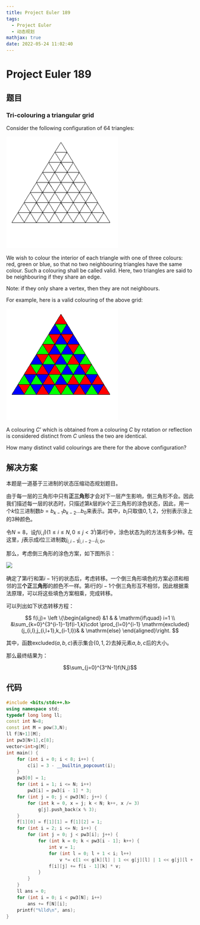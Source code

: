 ```yaml
---
title: Project Euler 189
tags:
  - Project Euler
  - 动态规划
mathjax: true
date: 2022-05-24 11:02:40
---
```


<escape><!-- more --></escape>

# Project Euler 189

## 题目

### Tri-colouring a triangular grid

Consider the following configuration of 64 triangles:

![](../images/p189_grid.gif)

We wish to colour the interior of each triangle with one of three colours: red, green or blue, so that no two neighbouring triangles have the same colour. Such a colouring shall be called valid. Here, two triangles are said to be neighbouring if they share an edge.

Note: if they only share a vertex, then they are not neighbours.

For example, here is a valid colouring of the above grid:

![](../images/p189_colours.gif)

A colouring $C’$ which is obtained from a colouring $C$ by rotation or reflection is considered distinct from $C$ unless the two are identical.

How many distinct valid colourings are there for the above configuration?

## 解决方案

本题是一道基于三进制的状态压缩动态规划题目。

由于每一层的三角形中只有**正三角形**才会对下一层产生影响，倒三角形不会。因此我们描述每一层的状态时，只描述第$k$层的$k$个正三角形的涂色状态，因此，用一个$k$位三进制数$b=b_{k-1}b_{k-2}\dots b_0$来表示。其中，$b_i$只取值$0,1,2$，分别表示涂上的$3$种颜色。

令$N=8$，设$f(i,j)(1\le i\le N,0\le j< 3^i)$第$i$行中，涂色状态为$j$的方法有多少种。在这里，$j$表示成$i$位三进制数$j_{i,i-1}j_{i,i-2}\dots j_{i,0}$。

那么，考虑倒三角形的涂色方案，如下图所示：

![](../images/p189-1.png)

确定了第$i$行和第$i-1$行的状态后，考虑转移。一个倒三角形填色的方案必须和相邻的**三个正三角形**的颜色不一样。第$i$行的$i-1$个倒三角形互不相邻，因此根据乘法原理，可以将这些填色方案相乘，完成转移。

可以列出如下状态转移方程：

$$
f(i,j)=
\left \{\begin{aligned}
  &1  & & \mathrm{if\quad} i=1 \\
  &\sum_{k=0}^{3^{i-1}-1}f(i-1,k)\cdot \prod_{l=0}^{i-1}  \mathrm{excluded}(j_{i,l},j_{i,l+1},k_{i-1,l})& & \mathrm{else}
\end{aligned}\right.
$$

其中，函数$\mathrm{excluded}(a,b,c)$表示集合$\{0,1,2\}$去掉元素$a,b,c$后的大小。

那么最终结果为：

$$\sum_{j=0}^{3^N-1}f(N,j)$$

## 代码

```C++
#include <bits/stdc++.h>
using namespace std;
typedef long long ll;
const int N=8;
const int M = pow(3,N);
ll f[N+1][M];
int pw3[N+1],c[8];
vector<int>g[M];
int main() {
    for (int i = 0; i < 8; i++) {
        c[i] = 3 - __builtin_popcount(i);
    }
    pw3[0] = 1;
    for (int i = 1; i <= N; i++)
        pw3[i] = pw3[i - 1] * 3;
    for (int j = 0; j < pw3[N]; j++) {
        for (int k = 0, x = j; k < N; k++, x /= 3)
            g[j].push_back(x % 3);
    }
    f[1][0] = f[1][1] = f[1][2] = 1;
    for (int i = 2; i <= N; i++) {
        for (int j = 0; j < pw3[i]; j++) {
            for (int k = 0; k < pw3[i - 1]; k++) {
                int v = 1;
                for (int l = 0; l + 1 < i; l++)
                    v *= c[1 << g[k][l] | 1 << g[j][l] | 1 << g[j][l + 1]];
                f[i][j] += f[i - 1][k] * v;
            }
        }
    }
    ll ans = 0;
    for (int i = 0; i < pw3[N]; i++)
        ans += f[N][i];
    printf("%lld\n", ans);
}
```
